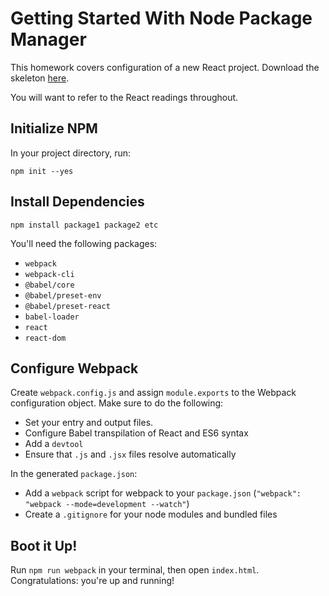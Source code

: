 # Getting Started With Node Package Manager

This homework covers configuration of a new React project. 
Download the skeleton [here][skeleton].

You will want to refer to the React readings throughout.

## Initialize NPM

In your project directory, run:

```
npm init --yes
```

## Install Dependencies

```
npm install package1 package2 etc
```

You'll need the following packages:

- `webpack`
- `webpack-cli`
- `@babel/core`
- `@babel/preset-env`
- `@babel/preset-react`
- `babel-loader`
- `react`
- `react-dom`

## Configure Webpack

Create `webpack.config.js` and assign `module.exports` 
to the Webpack configuration object.
Make sure to do the following:

- Set your entry and output files.
- Configure Babel transpilation of React and ES6 syntax
- Add a `devtool`
- Ensure that `.js` and `.jsx` files resolve automatically

In the generated `package.json`:

- Add a `webpack` script for webpack to your `package.json` (`"webpack": "webpack --mode=development --watch"`)
- Create a `.gitignore` for your node modules and bundled files

## Boot it Up!

Run `npm run webpack` in your terminal, then open `index.html`. Congratulations:
you're up and running!

[skeleton]: https://assets.aaonline.io/fullstack/react/homeworks/getting_started/skeleton.zip
